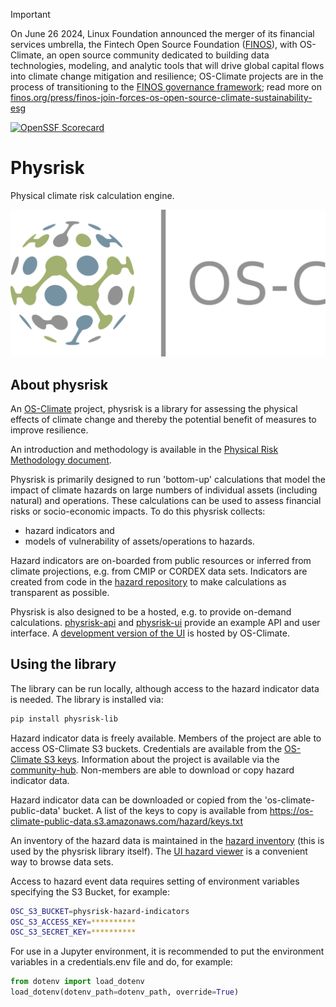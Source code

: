 <!-- markdownlint-disable -->
<!-- prettier-ignore-start -->
> [!IMPORTANT]
> On June 26 2024, Linux Foundation announced the merger of its financial services umbrella, the Fintech Open Source Foundation ([FINOS](https://finos.org)), with OS-Climate, an open source community dedicated to building data technologies, modeling, and analytic tools that will drive global capital flows into climate change mitigation and resilience; OS-Climate projects are in the process of transitioning to the [FINOS governance framework](https://community.finos.org/docs/governance); read more on [finos.org/press/finos-join-forces-os-open-source-climate-sustainability-esg](https://finos.org/press/finos-join-forces-os-open-source-climate-sustainability-esg)
<!-- prettier-ignore-end -->
<!-- markdownlint-enable -->

[![OpenSSF Scorecard](https://api.scorecard.dev/projects/github.com/os-climate/physrisk/badge)](https://scorecard.dev/viewer/?uri=github.com/os-climate/physrisk)

# Physrisk

Physical climate risk calculation engine.

![OS-Climate Logo](docs/images/OS-Climate-Logo.png)

## About physrisk

An [OS-Climate](https://os-climate.org) project, physrisk is a library for
assessing the physical effects of climate change and thereby the potential
benefit of measures to improve resilience.

An introduction and methodology is available in the
[Physical Risk Methodology document](https://github.com/os-climate/physrisk/blob/main/methodology/PhysicalRiskMethodology.pdf).

Physrisk is primarily designed to run 'bottom-up' calculations that model
the impact of climate hazards on large numbers of individual assets
(including natural) and operations. These calculations can be used to assess
financial risks or socio-economic impacts. To do this physrisk collects:

- hazard indicators and
- models of vulnerability of assets/operations to hazards.

Hazard indicators are on-boarded from public resources or inferred from
climate projections, e.g. from CMIP or CORDEX data sets. Indicators are
created from code in the
[hazard repository](https://github.com/os-climate/hazard) to make
calculations as transparent as possible.

Physrisk is also designed to be a hosted, e.g. to provide on-demand
calculations.
[physrisk-api](https://github.com/os-climate/physrisk-api) and
[physrisk-ui](https://github.com/os-climate/physrisk-ui) provide an example
API and user interface. A
[development version of the UI](https://physrisk-ui-physrisk.apps.odh-cl2.apps.os-climate.org)
is hosted by OS-Climate.

## Using the library

The library can be run locally, although access to the hazard indicator data
is needed. The library is installed via:

```bash
pip install physrisk-lib
```

Hazard indicator data is freely available. Members of the project are able to
access OS-Climate S3 buckets. Credentials are available from the
[OS-Climate S3 keys](https://console-openshift-console.apps.odh-cl2.apps.os-climate.org/k8s/ns/physrisk/secrets/physrisk-s3-keys).
Information about the project is available via the
[community-hub](https://github.com/os-climate/OS-Climate-Community-Hub).
Non-members are able to download or copy hazard indicator data.

Hazard indicator data can be downloaded or copied from the
'os-climate-public-data' bucket. A list of the keys to copy is available from
<https://os-climate-public-data.s3.amazonaws.com/hazard/keys.txt>

An inventory of the hazard data is maintained in the
[hazard inventory](https://github.com/os-climate/hazard/blob/main/src/inventories/hazard/inventory.json)
(this is used by the physrisk library itself). The
[UI hazard viewer](https://physrisk-ui-physrisk.apps.odh-cl2.apps.os-climate.org)
is a convenient way to browse data sets.

Access to hazard event data requires setting of environment variables
specifying the S3 Bucket, for example:

```bash
OSC_S3_BUCKET=physrisk-hazard-indicators
OSC_S3_ACCESS_KEY=**********
OSC_S3_SECRET_KEY=**********
```

For use in a Jupyter environment, it is recommended to put the environment
variables in a credentials.env file and do, for example:

```python
from dotenv import load_dotenv
load_dotenv(dotenv_path=dotenv_path, override=True)
```
